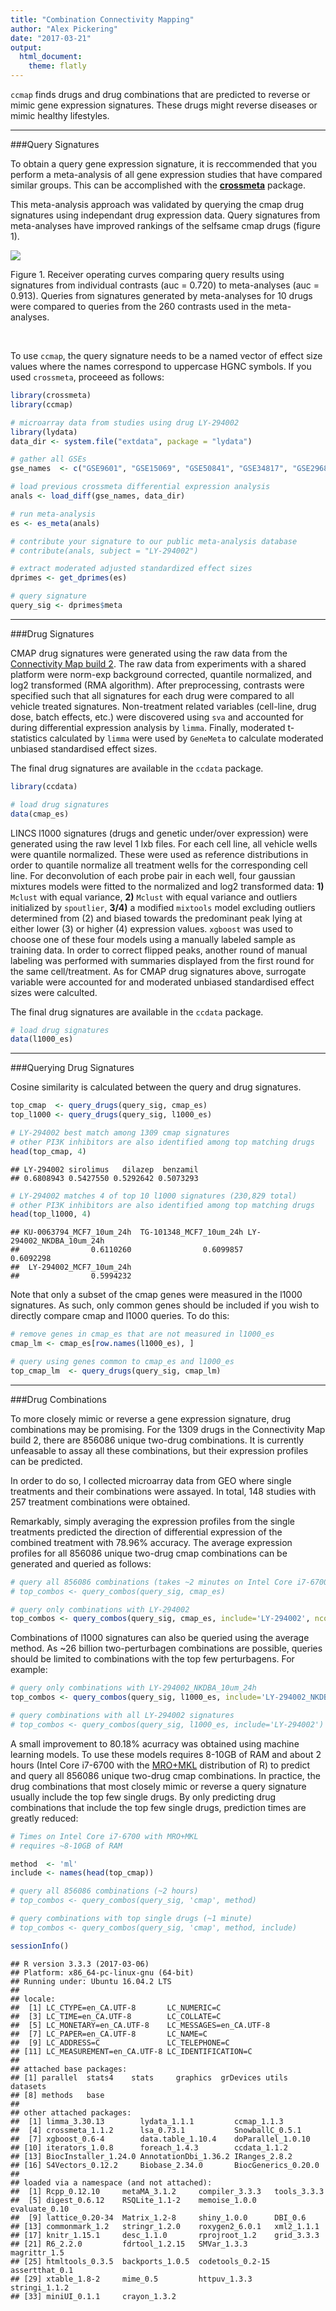 ```yaml
---
title: "Combination Connectivity Mapping"
author: "Alex Pickering"
date: "2017-03-21"
output:
  html_document:
    theme: flatly
---
```

<!--
%\VignetteEngine{knitr::rmarkdown}
%\VignetteIndexEntry{ccmap vignette}
-->


`ccmap` finds drugs and drug combinations that are predicted to reverse or
mimic gene expression signatures. These drugs might reverse diseases or mimic 
healthy lifestyles.

-----------------

###Query Signatures

To obtain a query gene expression signature, it is reccommended that you perform a 
meta-analysis of all gene expression studies that have compared similar groups.
This can be accomplished with the [**crossmeta**](https://github.com/alexvpickering/crossmeta) package.

This meta-analysis approach was validated by querying the cmap drug signatures 
using independant drug expression data. Query signatures from meta-analyses have 
improved rankings of the selfsame cmap drugs (figure 1).


![](meta-vs-cons.png)

Figure 1. Receiver operating curves comparing query results using 
signatures from individual contrasts (auc = 0.720) to meta-analyses (auc = 0.913).
Queries from signatures generated by meta-analyses for 10 drugs were compared to
queries from the 260 contrasts used in the meta-analyses.

<br>

To use `ccmap`, the query signature needs to be a named vector of effect size 
values where the names correspond to uppercase HGNC symbols. If you used 
`crossmeta`, proceeed as follows:



```r
library(crossmeta)
library(ccmap)

# microarray data from studies using drug LY-294002
library(lydata)
data_dir <- system.file("extdata", package = "lydata")

# gather all GSEs
gse_names  <- c("GSE9601", "GSE15069", "GSE50841", "GSE34817", "GSE29689")

# load previous crossmeta differential expression analysis
anals <- load_diff(gse_names, data_dir)

# run meta-analysis
es <- es_meta(anals)

# contribute your signature to our public meta-analysis database
# contribute(anals, subject = "LY-294002")

# extract moderated adjusted standardized effect sizes
dprimes <- get_dprimes(es)

# query signature
query_sig <- dprimes$meta
```

-----------------

###Drug Signatures

CMAP drug signatures were generated using the raw data from the [Connectivity Map
build 2](https://www.broadinstitute.org/cmap/). The raw data from experiments with
a shared platform were norm-exp background corrected, quantile normalized, and 
log2 transformed (RMA algorithm). After preprocessing, contrasts were specified
such that all signatures for each drug were compared to all vehicle treated signatures.
Non-treatment related variables (cell-line, drug dose, batch effects, etc.)
were discovered using `sva` and accounted for during differential expression
analysis by `limma`. Finally, moderated t-statistics calculated by `limma` were 
used by `GeneMeta` to calculate moderated unbiased standardised effect sizes.

The final drug signatures are available in the `ccdata` package.


```r
library(ccdata)

# load drug signatures
data(cmap_es)
```

LINCS l1000 signatures (drugs and genetic under/over expression) were generated using the raw level 1 lxb files. For each cell line, all vehicle wells were quantile normalized. These were used as reference distributions in order to quantile normalize all treatment wells for the corresponding cell line. For deconvolution of each probe pair in each well, four gaussian mixtures models were fitted to the normalized and log2 transformed data: **1)** `Mclust` with equal variance, **2)** `Mclust` with equal variance and outliers initialized by `spoutlier`, **3/4)** a modified `mixtools` model excluding outliers determined from (2) and biased towards the predominant peak lying at either lower (3) or higher (4) expression values. `xgboost` was used to choose one of these four models using a manually labeled sample as training data. In order to correct flipped peaks, another round of manual labeling was performed with summaries displayed from the first round for the same cell/treatment. As for CMAP drug signatures above, surrogate variable were accounted for and moderated unbiased standardised effect sizes were calculted.

The final drug signatures are available in the `ccdata` package.


```r
# load drug signatures
data(l1000_es)
```

-----------------

###Querying Drug Signatures

Cosine similarity is calculated between the query and drug signatures.


```r
top_cmap  <- query_drugs(query_sig, cmap_es)
top_l1000 <- query_drugs(query_sig, l1000_es)

# LY-294002 best match among 1309 cmap signatures
# other PI3K inhibitors are also identified among top matching drugs
head(top_cmap, 4)
```

```
## LY-294002 sirolimus   dilazep  benzamil 
## 0.6808943 0.5427550 0.5292642 0.5073293
```

```r
# LY-294002 matches 4 of top 10 l1000 signatures (230,829 total) 
# other PI3K inhibitors are also identified among top matching drugs
head(top_l1000, 4)
```

```
## KU-0063794_MCF7_10um_24h  TG-101348_MCF7_10um_24h LY-294002_NKDBA_10um_24h 
##                0.6110260                0.6099857                0.6092298 
##  LY-294002_MCF7_10um_24h 
##                0.5994232
```

Note that only a subset of the cmap genes were measured in the l1000 signatures. As such, only common genes should be included if you wish to directly compare cmap and l1000 queries. To do this:


```r
# remove genes in cmap_es that are not measured in l1000_es
cmap_lm <- cmap_es[row.names(l1000_es), ]

# query using genes common to cmap_es and l1000_es
top_cmap_lm  <- query_drugs(query_sig, cmap_lm)
```

-----------------

###Drug Combinations


To more closely mimic or reverse a gene expression signature, drug combinations
may be promising. For the 1309 drugs in the Connectivity Map build 2, there are 
856086 unique two-drug combinations. It is currently unfeasable to assay all these
combinations, but their expression profiles can be predicted.

In order to do so, I collected microarray data from GEO where single treatments
and their combinations were assayed. In total, 148 studies with 257 treatment 
combinations were obtained.

Remarkably, simply averaging the expression profiles from the single treatments
predicted the direction of differential expression of the combined treatment 
with 78.96% accuracy. The average expression profiles for all 856086 unique 
two-drug cmap combinations can be generated and queried as follows:


```r
# query all 856086 combinations (takes ~2 minutes on Intel Core i7-6700)
# top_combos <- query_combos(query_sig, cmap_es)

# query only combinations with LY-294002
top_combos <- query_combos(query_sig, cmap_es, include='LY-294002', ncores=1)
```

Combinations of l1000 signatures can also be queried using the average method. As ~26 billion two-perturbagen combinations are possible, queries should be limited to combinations with the top few perturbagens. For example:


```r
# query only combinations with LY-294002_NKDBA_10um_24h
top_combos <- query_combos(query_sig, l1000_es, include='LY-294002_NKDBA_10um_24h', ncores=1)

# query combinations with all LY-294002 signatures
# top_combos <- query_combos(query_sig, l1000_es, include='LY-294002')
```


A small improvement to 80.18% acurracy was obtained using machine learning models.
To use these models requires 8-10GB of RAM and about 2 hours (Intel Core i7-6700 with the [MRO+MKL](https://mran.revolutionanalytics.com/open/) distribution of R) to predict and query all 856086 unique two-drug cmap combinations. In practice, the drug combinations that most closely mimic or reverse a query signature usually include the top few single drugs. By only predicting drug combinations that include the top few single drugs, prediction times are greatly reduced:


```r
# Times on Intel Core i7-6700 with MRO+MKL
# requires ~8-10GB of RAM

method  <- 'ml'
include <- names(head(top_cmap))

# query all 856086 combinations (~2 hours)
# top_combos <- query_combos(query_sig, 'cmap', method)

# query combinations with top single drugs (~1 minute)
# top_combos <- query_combos(query_sig, 'cmap', method, include)

sessionInfo()
```

```
## R version 3.3.3 (2017-03-06)
## Platform: x86_64-pc-linux-gnu (64-bit)
## Running under: Ubuntu 16.04.2 LTS
## 
## locale:
##  [1] LC_CTYPE=en_CA.UTF-8       LC_NUMERIC=C              
##  [3] LC_TIME=en_CA.UTF-8        LC_COLLATE=C              
##  [5] LC_MONETARY=en_CA.UTF-8    LC_MESSAGES=en_CA.UTF-8   
##  [7] LC_PAPER=en_CA.UTF-8       LC_NAME=C                 
##  [9] LC_ADDRESS=C               LC_TELEPHONE=C            
## [11] LC_MEASUREMENT=en_CA.UTF-8 LC_IDENTIFICATION=C       
## 
## attached base packages:
## [1] parallel  stats4    stats     graphics  grDevices utils     datasets 
## [8] methods   base     
## 
## other attached packages:
##  [1] limma_3.30.13        lydata_1.1.1         ccmap_1.1.3         
##  [4] crossmeta_1.1.2      lsa_0.73.1           SnowballC_0.5.1     
##  [7] xgboost_0.6-4        data.table_1.10.4    doParallel_1.0.10   
## [10] iterators_1.0.8      foreach_1.4.3        ccdata_1.1.2        
## [13] BiocInstaller_1.24.0 AnnotationDbi_1.36.2 IRanges_2.8.2       
## [16] S4Vectors_0.12.2     Biobase_2.34.0       BiocGenerics_0.20.0 
## 
## loaded via a namespace (and not attached):
##  [1] Rcpp_0.12.10     metaMA_3.1.2     compiler_3.3.3   tools_3.3.3     
##  [5] digest_0.6.12    RSQLite_1.1-2    memoise_1.0.0    evaluate_0.10   
##  [9] lattice_0.20-34  Matrix_1.2-8     shiny_1.0.0      DBI_0.6         
## [13] commonmark_1.2   stringr_1.2.0    roxygen2_6.0.1   xml2_1.1.1      
## [17] knitr_1.15.1     desc_1.1.0       rprojroot_1.2    grid_3.3.3      
## [21] R6_2.2.0         fdrtool_1.2.15   SMVar_1.3.3      magrittr_1.5    
## [25] htmltools_0.3.5  backports_1.0.5  codetools_0.2-15 assertthat_0.1  
## [29] xtable_1.8-2     mime_0.5         httpuv_1.3.3     stringi_1.1.2   
## [33] miniUI_0.1.1     crayon_1.3.2
```
